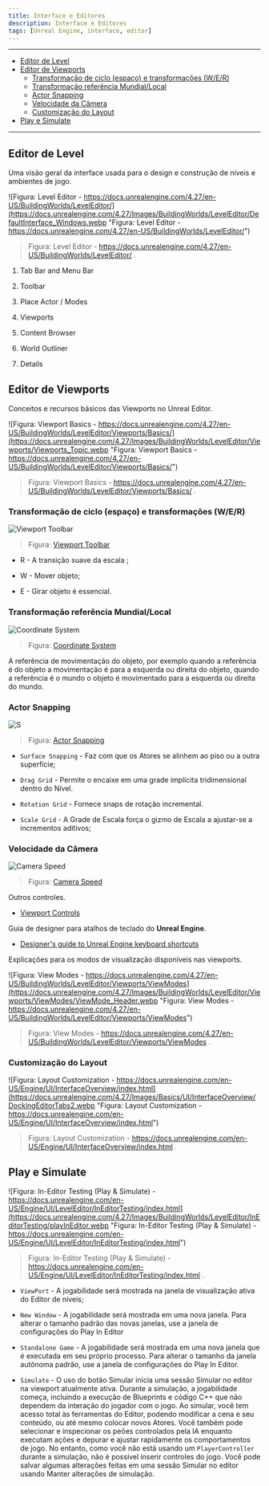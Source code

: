```yaml
---
title: Interface e Editores
description: Interface e Editores
tags: [Unreal Engine, interface, editor]
---
```


***

- [Editor de Level](#editor-de-level)
- [Editor de Viewports](#editor-de-viewports)
  - [Transformação de ciclo (espaço) e transformações (W/E/R)](#transformação-de-ciclo-espaço-e-transformações-wer)
  - [Transformação referência Mundial/Local](#transformação-referência-mundiallocal)
  - [Actor Snapping](#actor-snapping)
  - [Velocidade da Câmera](#velocidade-da-câmera)
  - [Customização do Layout](#customização-do-layout)
- [Play e Simulate](#play-e-simulate)

***

## Editor de Level

Uma visão geral da interface usada para o design e construção de níveis e ambientes de jogo.

![Figura: Level Editor - https://docs.unrealengine.com/4.27/en-US/BuildingWorlds/LevelEditor/](https://docs.unrealengine.com/4.27/Images/BuildingWorlds/LevelEditor/DefaultInterface_Windows.webp "Figura: Level Editor - https://docs.unrealengine.com/4.27/en-US/BuildingWorlds/LevelEditor/")

> Figura: Level Editor - https://docs.unrealengine.com/4.27/en-US/BuildingWorlds/LevelEditor/ .

1. Tab Bar and Menu Bar

2. Toolbar

3. Place Actor / Modes

4. Viewports

5. Content Browser

6. World Outliner

7. Details

## Editor de Viewports

Conceitos e recursos básicos das Viewports no Unreal Editor.

![Figura: Viewport Basics - https://docs.unrealengine.com/4.27/en-US/BuildingWorlds/LevelEditor/Viewports/Basics/](https://docs.unrealengine.com/4.27/Images/BuildingWorlds/LevelEditor/Viewports/Viewports_Topic.webp "Figura: Viewport Basics - https://docs.unrealengine.com/4.27/en-US/BuildingWorlds/LevelEditor/Viewports/Basics/")

> Figura: Viewport Basics - https://docs.unrealengine.com/4.27/en-US/BuildingWorlds/LevelEditor/Viewports/Basics/ .

### Transformação de ciclo (espaço) e transformações (W/E/R)

![Viewport Toolbar](https://docs.unrealengine.com/4.27/Images/BuildingWorlds/LevelEditor/Viewports/ViewportToolbar/ViewportToolbar_TransformTools.webp "Viewport Toolbar")

> Figura: [Viewport Toolbar](https://docs.unrealengine.com/4.27/en-US/BuildingWorlds/LevelEditor/Viewports/ViewportToolbar/)

- R - A transição suave da escala ;

- W - Mover objeto;

- E - Girar objeto é essencial.

### Transformação referência Mundial/Local

![Coordinate System](https://docs.unrealengine.com/4.27/Images/BuildingWorlds/LevelEditor/Viewports/ViewportToolbar/ViewportToolbar_Coordinate.webp "Coordinate System")

> Figura: [Coordinate System](https://docs.unrealengine.com/4.27/en-US/BuildingWorlds/LevelEditor/Viewports/ViewportToolbar/)

A referência de movimentação do objeto, por exemplo quando a referência é do objeto a movimentação é para a esquerda ou direita do objeto, quando a referência é o mundo o objeto é movimentado para a esquerda ou direita do mundo.

### Actor Snapping

![](https://docs.unrealengine.com/4.27/Images/Basics/Actors/ActorSnapping/LevelViewportToolbar-SurfaceSnapping.webp "S")

> Figura: [Actor Snapping](https://docs.unrealengine.com/4.27/en-US/Basics/Actors/ActorSnapping/)

- `Surface Snapping` - Faz com que os Atores se alinhem ao piso ou a outra superfície;

- `Drag Grid` - Permite o encaixe em uma grade implícita tridimensional dentro do Nível.

- `Rotation Grid` - Fornece snaps de rotação incremental.

- `Scale Grid` - A Grade de Escala força o gizmo de Escala a ajustar-se a incrementos aditivos;

### Velocidade da Câmera

![Camera Speed](https://docs.unrealengine.com/4.27/Images/BuildingWorlds/LevelEditor/Viewports/ViewportToolbar/SettingCameraSpeed.webp "Camera Speed")

> Figura: [Camera Speed](https://docs.unrealengine.com/4.27/en-US/BuildingWorlds/LevelEditor/Viewports/ViewportToolbar/)

Outros controles.

- [Viewport Controls](https://docs.unrealengine.com/en-US/Engine/UI/LevelEditor/Viewports/ViewportControls/index.html)


Guia de designer para atalhos de teclado do **Unreal Engine**.

- [Designer's guide to Unreal Engine keyboard shortcuts](https://www.unrealengine.com/en-US/tech-blog/designer-s-guide-to-unreal-engine-keyboard-shortcuts "Designer's guide to Unreal Engine keyboard shortcuts")

Explicações para os modos de visualização disponíveis nas viewports.

![Figura: View Modes - https://docs.unrealengine.com/4.27/en-US/BuildingWorlds/LevelEditor/Viewports/ViewModes](https://docs.unrealengine.com/4.27/Images/BuildingWorlds/LevelEditor/Viewports/ViewModes/ViewMode_Header.webp "Figura: View Modes - https://docs.unrealengine.com/4.27/en-US/BuildingWorlds/LevelEditor/Viewports/ViewModes")

> Figura: View Modes - https://docs.unrealengine.com/4.27/en-US/BuildingWorlds/LevelEditor/Viewports/ViewModes .

### Customização do Layout

![Figura: Layout Customization - https://docs.unrealengine.com/en-US/Engine/UI/InterfaceOverview/index.html](https://docs.unrealengine.com/4.27/Images/Basics/UI/InterfaceOverview/DockingEditorTabs2.webp "Figura: Layout Customization - https://docs.unrealengine.com/en-US/Engine/UI/InterfaceOverview/index.html")

> Figura: Layout Customization - https://docs.unrealengine.com/en-US/Engine/UI/InterfaceOverview/index.html .

## Play e Simulate

![Figura: In-Editor Testing (Play & Simulate) - https://docs.unrealengine.com/en-US/Engine/UI/LevelEditor/InEditorTesting/index.html](https://docs.unrealengine.com/4.27/Images/BuildingWorlds/LevelEditor/InEditorTesting/playInEditor.webp "Figura: In-Editor Testing (Play & Simulate) - https://docs.unrealengine.com/en-US/Engine/UI/LevelEditor/InEditorTesting/index.html")

> Figura: In-Editor Testing (Play & Simulate) - https://docs.unrealengine.com/en-US/Engine/UI/LevelEditor/InEditorTesting/index.html .

- `ViewPort` -  A jogabilidade será mostrada na janela de visualização ativa do Editor de níveis;

- `New Window` - A jogabilidade será mostrada em uma nova janela. Para alterar o tamanho padrão das novas janelas, use a janela de configurações do Play In Editor

- `Standalone Game` - A jogabilidade será mostrada em uma nova janela que é executada em seu próprio processo. Para alterar o tamanho da janela autônoma padrão, use a janela de configurações do Play In Editor.

- `Simulate` - O uso do botão Simular inicia uma sessão Simular no editor na viewport atualmente ativa. Durante a simulação, a jogabilidade começa, incluindo a execução de Blueprints e código C++ que não dependem da interação do jogador com o jogo. Ao simular, você tem acesso total às ferramentas do Editor, podendo modificar a cena e seu conteúdo, ou até mesmo colocar novos Atores. Você também pode selecionar e inspecionar os peões controlados pela IA enquanto executam ações e depurar e ajustar rapidamente os comportamentos de jogo. No entanto, como você não está usando um `PlayerController` durante a simulação, não é possível inserir controles do jogo. Você pode salvar algumas alterações feitas em uma sessão Simular no editor usando Manter alterações de simulação.
